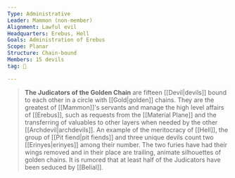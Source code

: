 ```yaml
---
Type: Administrative
Leader: Mammon (non-member)
Alignment: Lawful evil
Headquarters: Erebus, Hell
Goals: Administration of Erebus
Scope: Planar
Structure: Chain-bound
Members: 15 devils
tag: 👥

---
```


> **The Judicators of the Golden Chain** are fifteen [[Devil|devils]] bound to each other in a circle with [[Gold|golden]] chains. They are the greatest of [[Mammon]]'s servants and manage the high level affairs of [[Erebus]], such as requests from the [[Material Plane]] and the transferring of valuables to other layers when needed by the other [[Archdevil|archdevils]]. An example of the meritocracy of [[Hell]], the group of [[Pit fiend|pit fiends]] and three unique devils count two [[Erinyes|erinyes]] among their number. The two furies have had their wings removed and in their place are trailing, animate silhouettes of golden chains. It is rumored that at least half of the Judicators have been seduced by [[Belial]].







